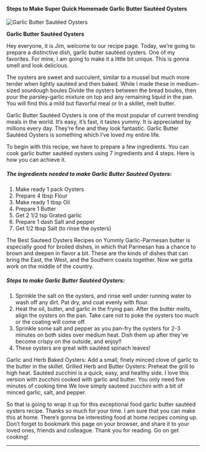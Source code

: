             

#### Steps to Make Super Quick Homemade Garlic Butter Sautéed Oysters

![Garlic Butter Sautéed Oysters](https://img-global.cpcdn.com/recipes/5325094457966592/751x532cq70/garlic-butter-sauteed-oysters-recipe-main-photo.jpg)

**Garlic Butter Sautéed Oysters**

Hey everyone, it is Jim, welcome to our recipe page. Today, we’re going to prepare a distinctive dish, garlic butter sautéed oysters. One of my favorites. For mine, I am going to make it a little bit unique. This is gonna smell and look delicious.

The oysters are sweet and succulent, similar to a mussel but much more tender when lightly sautéed and then baked. While I made these in medium-sized sourdough boules Divide the oysters between the bread boules, then pour the parsley-garlic mixture on top and any remaining liquid in the pan. You will find this a mild but flavorful meal or In a skillet, melt butter.

Garlic Butter Sautéed Oysters is one of the most popular of current trending meals in the world. It’s easy, it’s fast, it tastes yummy. It is appreciated by millions every day. They’re fine and they look fantastic. Garlic Butter Sautéed Oysters is something which I’ve loved my entire life.

To begin with this recipe, we have to prepare a few ingredients. You can cook garlic butter sautéed oysters using 7 ingredients and 4 steps. Here is how you can achieve it.

##### The ingredients needed to make Garlic Butter Sautéed Oysters:

1.  Make ready 1 pack Oysters
2.  Prepare 4 tbsp Flour
3.  Make ready 1 tbsp Oil
4.  Prepare 1 Butter
5.  Get 2 1/2 tsp Grated garlic
6.  Prepare 1 dash Salt and pepper
7.  Get 1/2 tbsp Salt (to rinse the oysters)

The Best Sauteed Oysters Recipes on Yummly Garlic-Parmesan butter is especially good for broiled dishes, in which that Parmesan has a chance to brown and deepen in flavor a bit. These are the kinds of dishes that can bring the East, the West, and the Southern coasts together. Now we gotta work on the middle of the country.

##### Steps to make Garlic Butter Sautéed Oysters:

1.  Sprinkle the salt on the oysters, and rinse well under running water to wash off any dirt. Pat dry, and coat evenly with flour.
2.  Heat the oil, butter, and garlic in the frying pan. After the butter melts, align the oysters on the pan. Take care not to poke the oysters too much or the coating will come off.
3.  Sprinkle some salt and pepper as you pan-fry the oysters for 2-3 minutes on both sides over medium heat. Dish them up after they've become crispy on the outside, and enjoy!!
4.  These oysters are great with sautéed spinach leaves!

Garlic and Herb Baked Oysters: Add a small, finely minced clove of garlic to the butter in the skillet. Grilled Herb and Butter Oysters: Preheat the grill to high heat. Sautéed zucchini is a quick, easy, and healthy side. I love this version with zucchini cooked with garlic and butter. You only need five minutes of cooking time We love simply sauteed zucchini with a bit of minced garlic, salt, and pepper.

So that is going to wrap it up for this exceptional food garlic butter sautéed oysters recipe. Thanks so much for your time. I am sure that you can make this at home. There’s gonna be interesting food at home recipes coming up. Don’t forget to bookmark this page on your browser, and share it to your loved ones, friends and colleague. Thank you for reading. Go on get cooking!

* * *